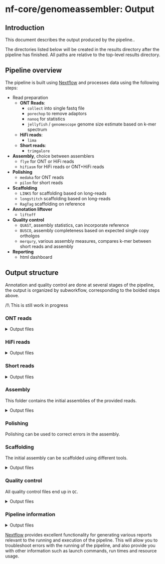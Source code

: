 # nf-core/genomeassembler: Output

## Introduction

This document describes the output produced by the pipeline..

The directories listed below will be created in the results directory after the pipeline has finished. All paths are relative to the top-level results directory.

<!-- TODO nf-core: Write this documentation describing your workflow's output -->

## Pipeline overview

The pipeline is built using [Nextflow](https://www.nextflow.io/) and processes data using the following steps:

- Read preparation
  - **ONT Reads**:
    - `collect` into single fastq file
    - `porechop` to remove adaptors
    - `nanoq` for statistics
    - `jellyfish` / `genomescope` genome size estimate based on k-mer spectrum
  - **HiFi reads**:
    - `lima`
  - **Short reads**:
    - `trimgalore`
- **Assembly**, choice between assemblers
  - `flye` for ONT or HiFi reads
  - `hifiasm` for HiFi reads or ONT+HiFi reads
- **Polishing**
  - `medaka` for ONT reads
  - `pilon` for short reads
- **Scaffolding**
  - `LINKS` for scaffolding based on long-reads
  - `longstitch` scaffolding based on long-reads
  - `RagTag` scaffolding on reference
- **Annotation liftover**
  - `liftoff`
- **Quality control**
  - `QUAST`, assembly statistics, can incorporate reference
  - `BUSCO`, assembly completeness based on expected single copy ortholgos
  - `merqury`, various assembly measures, compares k-mer between short reads and assembly
- **Reporting**
  - html dashboard

## Output structure

Annotation and quality control are done at several stages of the pipeline, the output is organized by subworkflow, corresponding to the bolded steps above.

/!\ This is still work in progress

### ONT reads

<details markdown="1">
<summary>Output files</summary>

- `ont_reads/`
  - `collect/`: single fastq.gz files per sample
  - `porechop/`: output from porechop, fastq.gz
  - `nanoq/`: output from nanoq
  - `genomescope/`: output from jellyfish and genomescope
    - `jellyfish/`: output from jellyfish
      - `count/`: output from jellyfish count
      - `stats/`: output from jellyfish stats
      - `histo/`: output from jellyfish histogram
      - `dump/`: output from jellyfish dump
    - `genomescope/`: genomescope

</details>

### HiFi reads

<details markdown="1">
<summary>Output files</summary>

- `hifi_reads/`
  - `lima/`: hifi reads after adaptor removal with lima

</details>

### Short reads

<details markdown="1">
<summary>Output files</summary>

- `short_reads/`
  - `trimgalore/`: trimmed short reads
  - `meryl/`: output from meryl
    - `count/`: k-mer counts per file
    - `unionsum/`: union of k-mer counts per sample

</details>

### Assembly

This folder contains the initial assemblies of the provided reads.

<details markdown="1">
<summary>Output files</summary>

- `assemble/`
  - `flye/`: output from flye.
    - `<SampleName>/`
      - `<SampleName>.assembly.fasta.gz`: Assembly in gzipped fasta format
      - `<SampleName>.assembly_graph.gfa.gz`: Assembly graph in gzipped gfa format
      - `<SampleName>.assembly_graph.gv.gz`: Assembly graph in gzipped gv format
      - `<SampleName>.assembly_info.txt`: Information on the assembly
      - `<SampleName>.flye.log`: flye log-file
      - `<SampleName>.params.json`: params used for running flye
  - `hifiasm/`: output from hifiasm. Contains one folder per sample
    - `<SampleName>`
      - `<SampleName>.asm.bp.p_ctg.fa.gz`: gzipped fasta file of the primary contigs
      - `<SampleName>.asm.bp.p_ctg.gfa`: primary contigs in gfa format
      - `<SampleName>.asm.bp.p_utg.gfa`: processed unitigs in gfa format
      - `<SampleName>.asm.bp.r_utg.gfa`: raw unitigs in gfa format
      - `<SampleName>.stderr.log`: Any output form hifiasm to stderr
  - `ragtag/`: output from RagTag, only if `'flye_on_hifiasm'` was used as the assembler. Contains one folder per sample.
    - `<SampleName>`
      - `<SampleName>.assembly.fasta.gz_on_<SampleName>.asm.bp.p_ctg.fa.gz/`
        - `<SampleName>.assembly.fasta.gz_ragtag_<SampleName>.asm.bp.p_ctg.fa.gz.agp`: Scaffolds in agp format
        - `<SampleName>.assembly.fasta.gz_ragtag_<SampleName>.asm.bp.p_ctg.fa.gz.fasta`: Scaffolds in fasta format
        - `<SampleName>.assembly.fasta.gz_ragtag_<SampleName>.asm.bp.p_ctg.fa.gz.stats`: Scaffolding statistics.
  - `liftoff/`: outputs from the annotation liftover via liftoff, requires reference.
    - `<SampleName>/`
      - `<SampleName>.<suffix>_liftoff.gff` gff file produced by liftoff. Exact name depends on the assembler used. `<suffix>` is `assembly.fasta.gz` for flye assemblies and `asm.bp.p_ctg.fa.gz` for hifiasm assemblies.

</details>

### Polishing

Polishing can be used to correct errors in the assembly.

### Scaffolding

The initial assembly can be scaffolded using different tools.

<details markdown="1">
<summary>Output files</summary>

- `scaffold/`
  - `links/`: output from links
  - `longstitch/`: output from longstitch
  - `ragtag/`: output from RagTag
  - `liftoff`: outputs from the annotation liftover via liftoff, requires reference

</details>

### Quality control

All quality control files end up in `QC`.

<details markdown="1">
<summary>Output files</summary>

- `QC/`
  - `assemble/`: qc of the initiall assembly
    - `busco`: BUSCO analysis of the assembly, per sample
    - `quast`: QUAST analysis of the assembly, per sample, contains:
      - `<Sample Name>`:
        - `map_to_ref`: mapping of long reads to the reference
        - `map_to_assembly`: mapping of long reads to assembly
    - `merqury`: merqury analysis of the assembly, per sample.
  - `longstitch/`: output from longstitch
  - `ragtag/`: output from RagTag
  - `liftoff`: outputs from the annotation liftover via liftoff, requires reference

</details>

### Pipeline information

<details markdown="1">
<summary>Output files</summary>

- `pipeline_info/`
  - Reports generated by Nextflow: `execution_report.html`, `execution_timeline.html`, `execution_trace.txt` and `pipeline_dag.dot`/`pipeline_dag.svg`.
  - Reports generated by the pipeline: `pipeline_report.html`, `pipeline_report.txt` and `software_versions.yml`. The `pipeline_report*` files will only be present if the `--email` / `--email_on_fail` parameter's are used when running the pipeline.
  - Reformatted samplesheet files used as input to the pipeline: `samplesheet.valid.csv`.
  - Parameters used by the pipeline run: `params.json`.

</details>

[Nextflow](https://www.nextflow.io/docs/latest/tracing.html) provides excellent functionality for generating various reports relevant to the running and execution of the pipeline. This will allow you to troubleshoot errors with the running of the pipeline, and also provide you with other information such as launch commands, run times and resource usage.
